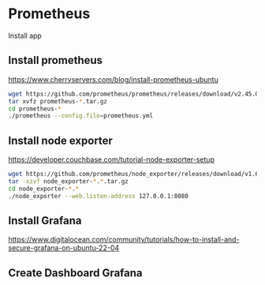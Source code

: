 # Prometheus

Install app

## Install prometheus

https://www.cherryservers.com/blog/install-prometheus-ubuntu

```bash
wget https://github.com/prometheus/prometheus/releases/download/v2.45.0/prometheus-2.45.0.linux-amd64.tar.gz
tar xvfz prometheus-*.tar.gz
cd prometheus-*
./prometheus --config.file=prometheus.yml
```

## Install node exporter

https://developer.couchbase.com/tutorial-node-exporter-setup

```bash
wget https://github.com/prometheus/node_exporter/releases/download/v1.6.1/node_exporter-1.6.1.linux-amd64.tar.gz
tar -xzvf node_exporter-*.*.tar.gz
cd node_exporter-*.*
./node_exporter --web.listen-address 127.0.0.1:8080
```

## Install Grafana

https://www.digitalocean.com/community/tutorials/how-to-install-and-secure-grafana-on-ubuntu-22-04

## Create Dashboard Grafana